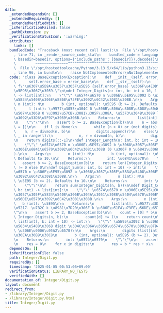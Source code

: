 ```yaml
---
data:
  _extendedDependsOn: []
  _extendedRequiredBy: []
  _extendedVerifiedWith: []
  _isVerificationFailed: false
  _pathExtension: py
  _verificationStatusIcon: ':warning:'
  attributes:
    links: []
  bundledCode: "Traceback (most recent call last):\n  File \"/opt/hostedtoolcache/Python/3.13.5/x64/lib/python3.13/site-packages/onlinejudge_verify/documentation/build.py\"\
    , line 71, in _render_source_code_stat\n    bundled_code = language.bundle(stat.path,\
    \ basedir=basedir, options={'include_paths': [basedir]}).decode()\n          \
    \         ~~~~~~~~~~~~~~~^^^^^^^^^^^^^^^^^^^^^^^^^^^^^^^^^^^^^^^^^^^^^^^^^^^^^^^^^^^^^^^^^^\n\
    \  File \"/opt/hostedtoolcache/Python/3.13.5/x64/lib/python3.13/site-packages/onlinejudge_verify/languages/python.py\"\
    , line 96, in bundle\n    raise NotImplementedError\nNotImplementedError\n"
  code: "class BaseException(Exception):\n    def __init__(self, error_base):\n  \
    \      self.error_base = error_base\n\n    def __str__(self):\n        return\
    \ f\"\u6307\u5B9A\u3057\u305F\u5E95 {self.error_base} \u306F\u4E0D\u6B63\u306A\
    \u5E95\u3067\u3059.\"\n\ndef Integer_Digits(n: int, b: int = 10, l: int = None)\
    \ -> list[int]:\n    \"\"\" \u6574\u6570 n \u306E\u5E95\u3092 b \u3068\u3057\u305F\
    \u5834\u5408\u306E\u8868\u73FE\u3092\u6C42\u3081\u308B.\n\n    Args:\n       \
    \ n (int): N\n        b (int, optional): \u5E95 (b >= 2). Defaults to 10.\n  \
    \      l (int): \u9577\u3055\u304C 0 \u306B\u306A\u308B\u3088\u3046\u306B\u5DE6\
    \u5074\u306B 0 \u3092\u57CB\u3081\u305F\u308A, \u53F3\u304B\u3089 l \u8981\u7D20\
    \u3092\u53D6\u5F97\u3059\u308B.\n\n    Returns:\n        list[int]: \u8868\u793A\
    \n    \"\"\"\n\n    assert b >= 2, BaseException(b)\n\n    n = abs(n)\n    digits\
    \ = []\n\n    if l is None:\n        while (n > 0) or (not digits):\n        \
    \    n, r = divmod(n, b)\n            digits.append(r)\n    else:\n        for\
    \ _ in range(l):\n            n, r = divmod(n, b)\n            digits.append(r)\n\
    \n    return digits[::-1]\n\ndef Integer_Length(n: int, b: int = 10) -> int:\n\
    \    \"\"\" \u6574\u6570 n \u306E\u5E95\u3092 b \u3068\u3057\u305F\u5834\u5408\
    \u306E\u6841\u6570\u3092\u6C42\u3081\u308B (0 \u306F 0 \u6841\u3068\u3059\u308B\
    ).\n\n    Args:\n        n (int): N\n        b (int, optional): \u5E95 (b >= 2).\
    \ Defaults to 10.\n\n    Returns:\n        int: \u6841\u6570\n    \"\"\"\n\n \
    \   assert b >= 2, BaseException(b)\n    return len(Integer_Digits(n, b)) if n\
    \ != 0 else 0\n\ndef Digit_Sum(n: int, b: int = 10) -> int:\n    \"\"\" \u6574\
    \u6570 n \u306E\u5E95\u3092 b \u3068\u3057\u305F\u5834\u5408\u306E\u6841\u548C\
    \u3092\u6C42\u3081\u308B.\n\n    Args:\n        n (int): N\n        b (int, optional):\
    \ \u5E95 (b >= 2). Defaults to 10.\n\n    Returns:\n        int: \u6841\u548C\n\
    \    \"\"\"\n\n    return sum(Integer_Digits(n, b))\n\ndef Digit_Count(n: int,\
    \ b: int) -> list[int]:\n    \"\"\" \u6574\u6570 n \u306E\u5E95\u3092 b \u3068\
    \u3057\u305F\u5834\u5408\u306B\u304A\u3051\u308B\u5404\u6570\u306E\u51FA\u73FE\
    \u56DE\u6570\u3092\u6C42\u3081\u308B.\n\n    Args:\n        n (int): N\n     \
    \   b (int): \u5E95\n\n    Returns:\n        list[int]: \u9577\u3055 b \u306E\u914D\
    \u5217. \u7B2C k \u8981\u7D20\u306F k \u306E\u51FA\u73FE\u56DE\u6570.\n    \"\"\
    \"\n\n    assert b >= 2, BaseException(b)\n\n    count = [0] * b\n    for d in\
    \ Integer_Digits(n, b):\n        count[d] += 1\n    return count\n\ndef From_Digits(digits:\
    \ list[int], b: int = 10) -> int:\n    \"\"\" \u5E95\u3092 b \u3068\u3057\u305F\
    \u5834\u5408\u306B digit \u304C\u306A\u3059\u6574\u6570\u3092\u8FD4\u3059 (Interger_Digit\
    \ \u306E\u9006\u95A2\u6570)\n\n    Args:\n        digits (list[int]): \u6570\u306E\
    \u30EA\u30B9\u30C8\n        b (int, optional): \u5E95 (b >= 2). Defaults to 10.\n\
    \n    Returns:\n        int: \u6574\u6570\n    \"\"\"\n\n    assert b >= 2, BaseException(b)\n\
    \n    res = 0\n    for x in digits:\n        res = b * res + x\n    return res\n"
  dependsOn: []
  isVerificationFile: false
  path: Integer/Digit.py
  requiredBy: []
  timestamp: '2025-01-05 00:53:05+09:00'
  verificationStatus: LIBRARY_NO_TESTS
  verifiedWith: []
documentation_of: Integer/Digit.py
layout: document
redirect_from:
- /library/Integer/Digit.py
- /library/Integer/Digit.py.html
title: Integer/Digit.py
---
```

